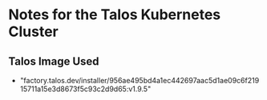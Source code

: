 # Notes for the Talos Kubernetes Cluster

## Talos Image Used

- "factory.talos.dev/installer/956ae495bd4a1ec442697aac5d1ae09c6f21915711a15e3d8673f5c93c2d9d65:v1.9.5"
